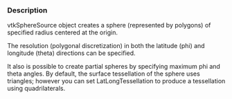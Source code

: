 ### Description

vtkSphereSource object creates a sphere (represented by polygons) of specified radius centered at the origin.

The resolution (polygonal discretization) in both the latitude (phi) and longitude (theta) directions can be specified.

It also is possible to create partial spheres by specifying maximum phi and theta angles. By default, the surface tessellation of the sphere uses triangles; however you can set LatLongTessellation to produce a tessellation using quadrilaterals.
